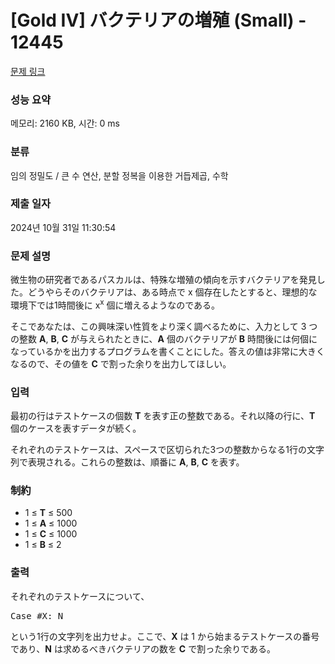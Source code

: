 # [Gold IV] バクテリアの増殖 (Small) - 12445 

[문제 링크](https://www.acmicpc.net/problem/12445) 

### 성능 요약

메모리: 2160 KB, 시간: 0 ms

### 분류

임의 정밀도 / 큰 수 연산, 분할 정복을 이용한 거듭제곱, 수학

### 제출 일자

2024년 10월 31일 11:30:54

### 문제 설명

<p>微生物の研究者であるパスカルは、特殊な増殖の傾向を示すバクテリアを発見した。どうやらそのバクテリアは、ある時点で x 個存在したとすると、理想的な環境下では1時間後に x<sup>x</sup> 個に増えるようなのである。</p>

<p>そこであなたは、この興味深い性質をより深く調べるために、入力として 3 つの整数 <strong>A</strong>, <strong>B</strong>, <strong>C</strong> が与えられたときに、<strong>A</strong> 個のバクテリアが <strong>B</strong> 時間後には何個になっているかを出力するプログラムを書くことにした。答えの値は非常に大きくなるので、その値を <strong>C</strong> で割った余りを出力してほしい。</p>

### 입력 

 <p>最初の行はテストケースの個数 <strong>T</strong> を表す正の整数である。それ以降の行に、<strong>T</strong> 個のケースを表すデータが続く。</p>

<p>それぞれのテストケースは、スペースで区切られた3つの整数からなる1行の文字列で表現される。これらの整数は、順番に <strong>A</strong>, <strong>B</strong>, <strong>C</strong> を表す。</p>

<h3>制約</h3>

<ul>
	<li>1 ≤ <strong>T</strong> ≤ 500</li>
	<li>1 ≤ <strong>A</strong> ≤ 1000</li>
	<li>1 ≤ <strong>C</strong> ≤ 1000</li>
	<li>1 ≤ <strong>B</strong> ≤ 2</li>
</ul>

### 출력 

 <p>それぞれのテストケースについて、</p>

<pre>Case #X: N
</pre>

<p>という1行の文字列を出力せよ。ここで、<strong>X</strong> は 1 から始まるテストケースの番号であり、<strong>N</strong> は求めるべきバクテリアの数を <strong>C</strong> で割った余りである。</p>

